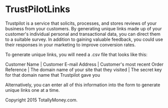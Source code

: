# TrustPilotLinks 

Trustpilot is a service that solicits, processes, and stores reviews of your business from your customers. By generating unique links made up of your customer's individual personal and transactional data, you can direct them to a suitable survey.
In addition to gaining valuable feedback, you could use their responses in your marketing to improve conversion rates.

To generate unique links, you will need a .csv file that looks like this:

Customer Name | Customer E-mail Address | Customer's most recent Order Reference | The domain name of your site that they visited | The secret key for that domain name that Trustpilot gave you

Alternatively, you can enter all of this information into the form to generate unique links one at a time.

Copyright 2015 TotallyMoney.com.
